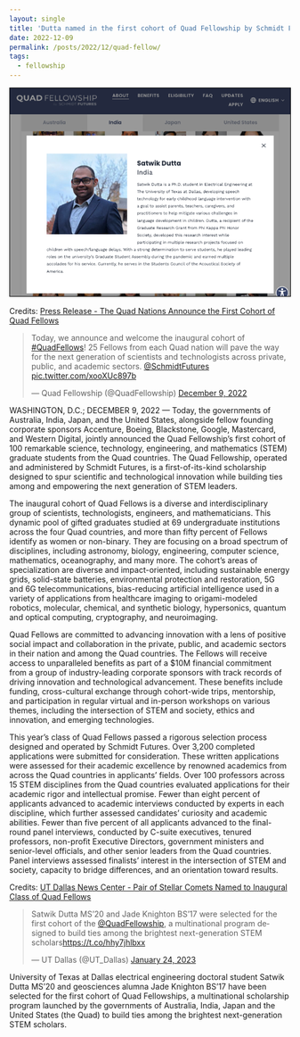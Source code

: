 ```yaml
---
layout: single
title: 'Dutta named in the first cohort of Quad Fellowship by Schmidt Futures'
date: 2022-12-09
permalink: /posts/2022/12/quad-fellow/
tags:
  - fellowship
---
```


<img src='/images/2022-12-09-quad-fellow.png' style="border:1px solid black;" width="750">

Credits: [Press Release - The Quad Nations Announce the First Cohort of Quad Fellows](https://www.quadfellowship.org/the-quad-nations-announce-the-first-cohort-of-quad-fellows)

<blockquote class="twitter-tweet"><p lang="en" dir="ltr">Today, we announce and welcome the inaugural cohort of <a href="https://twitter.com/hashtag/QuadFellows?src=hash&amp;ref_src=twsrc%5Etfw">#QuadFellows</a>! 25 Fellows from each Quad nation will pave the way for the next generation of scientists and technologists across private, public, and academic sectors. <a href="https://twitter.com/SchmidtFutures?ref_src=twsrc%5Etfw">@SchmidtFutures</a> <a href="https://t.co/xooXUc897b">pic.twitter.com/xooXUc897b</a></p>&mdash; Quad Fellowship (@QuadFellowship) <a href="https://twitter.com/QuadFellowship/status/1601319078219898881?ref_src=twsrc%5Etfw">December 9, 2022</a></blockquote> <script async src="https://platform.twitter.com/widgets.js" charset="utf-8"></script>

WASHINGTON, D.C.; DECEMBER 9, 2022 — Today, the governments of Australia, India, Japan, and the United States, alongside fellow founding corporate sponsors Accenture, Boeing, Blackstone, Google, Mastercard, and Western Digital, jointly announced the Quad Fellowship’s first cohort of 100 remarkable science, technology, engineering, and mathematics (STEM) graduate students from the Quad countries. The Quad Fellowship, operated and administered by Schmidt Futures, is a first-of-its-kind scholarship designed to spur scientific and technological innovation while building ties among and empowering the next generation of STEM leaders. 

The inaugural cohort of Quad Fellows is a diverse and interdisciplinary group of scientists, technologists, engineers, and mathematicians. This dynamic pool of gifted graduates studied at 69 undergraduate institutions across the four Quad countries, and more than fifty percent of Fellows identify as women or non-binary.  They are focusing on a broad spectrum of disciplines, including astronomy, biology, engineering, computer science, mathematics, oceanography, and many more. The cohort’s areas of specialization are diverse and impact-oriented, including sustainable energy grids, solid-state batteries, environmental protection and restoration, 5G and 6G telecommunications, bias-reducing artificial intelligence used in a variety of applications from healthcare imaging to origami-modeled robotics, molecular, chemical, and synthetic biology, hypersonics, quantum and optical computing, cryptography, and neuroimaging.  

Quad Fellows are committed to advancing innovation with a lens of positive social impact and collaboration in the private, public, and academic sectors in their nation and among the Quad countries. The Fellows will receive access to unparalleled benefits as part of a $10M financial commitment from a group of industry-leading corporate sponsors with track records of driving innovation and technological advancement. These benefits include funding, cross-cultural exchange through cohort-wide trips, mentorship, and participation in regular virtual and in-person workshops on various themes, including the intersection of STEM and society, ethics and innovation, and emerging technologies. 

This year’s class of Quad Fellows passed a rigorous selection process designed and operated by Schmidt Futures. Over 3,200 completed applications were submitted for consideration. These written applications were assessed for their academic excellence by renowned academics from across the Quad countries in applicants’ fields. Over 100 professors across 15 STEM disciplines from the Quad countries evaluated applications for their academic rigor and intellectual promise. Fewer than eight percent of applicants advanced to academic interviews conducted by experts in each discipline, which further assessed candidates’ curiosity and academic abilities. Fewer than five percent of all applicants advanced to the final-round panel interviews, conducted by C-suite executives, tenured professors, non-profit Executive Directors, government ministers and senior-level officials, and other senior leaders from the Quad countries. Panel interviews assessed finalists’ interest in the intersection of STEM and society, capacity to bridge differences, and an orientation toward results.

Credits: [UT Dallas News Center - Pair of Stellar Comets Named to Inaugural Class of Quad Fellows](https://www.quadfellowship.org/the-quad-nations-announce-the-first-cohort-of-quad-fellows)

<blockquote class="twitter-tweet"><p lang="en" dir="ltr">Satwik Dutta MS’20 and Jade Knighton BS’17 were selected for the first cohort of the <a href="https://twitter.com/QuadFellowship?ref_src=twsrc%5Etfw">@QuadFellowship</a>, a multinational program designed to build ties among the brightest next-generation STEM scholars<a href="https://t.co/hhy7jhlbxx">https://t.co/hhy7jhlbxx</a></p>&mdash; UT Dallas (@UT_Dallas) <a href="https://twitter.com/UT_Dallas/status/1617918167908499456?ref_src=twsrc%5Etfw">January 24, 2023</a></blockquote> <script async src="https://platform.twitter.com/widgets.js" charset="utf-8"></script>

University of Texas at Dallas electrical engineering doctoral student Satwik Dutta MS’20 and geosciences alumna Jade Knighton BS’17 have been selected for the first cohort of Quad Fellowships, a multinational scholarship program launched by the governments of Australia, India, Japan and the United States (the Quad) to build ties among the brightest next-generation STEM scholars.

